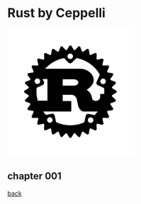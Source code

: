 # Rust by Ceppelli 
![The Rust Logo](../../assets/rust-logo-blk.svg)

## chapter 001


[back](../README.md)

